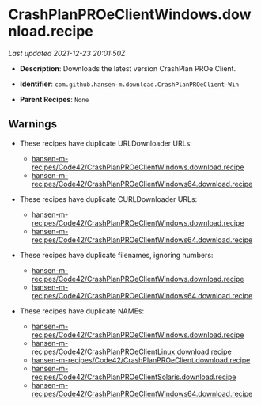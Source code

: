 # CrashPlanPROeClientWindows.download.recipe

_Last updated 2021-12-23 20:01:50Z_

- **Description**: Downloads the latest version CrashPlan PROe Client.

- **Identifier**: `com.github.hansen-m.download.CrashPlanPROeClient-Win`

- **Parent Recipes**: `None`


## Warnings

- These recipes have duplicate URLDownloader URLs:
    - [hansen-m-recipes/Code42/CrashPlanPROeClientWindows.download.recipe](/autopkg-dupe-tracker/hansen-m-recipes/Code42/CrashPlanPROeClientWindows.download.recipe)
    - [hansen-m-recipes/Code42/CrashPlanPROeClientWindows64.download.recipe](/autopkg-dupe-tracker/hansen-m-recipes/Code42/CrashPlanPROeClientWindows64.download.recipe)

- These recipes have duplicate CURLDownloader URLs:
    - [hansen-m-recipes/Code42/CrashPlanPROeClientWindows.download.recipe](/autopkg-dupe-tracker/hansen-m-recipes/Code42/CrashPlanPROeClientWindows.download.recipe)
    - [hansen-m-recipes/Code42/CrashPlanPROeClientWindows64.download.recipe](/autopkg-dupe-tracker/hansen-m-recipes/Code42/CrashPlanPROeClientWindows64.download.recipe)

- These recipes have duplicate filenames, ignoring numbers:
    - [hansen-m-recipes/Code42/CrashPlanPROeClientWindows.download.recipe](/autopkg-dupe-tracker/hansen-m-recipes/Code42/CrashPlanPROeClientWindows.download.recipe)
    - [hansen-m-recipes/Code42/CrashPlanPROeClientWindows64.download.recipe](/autopkg-dupe-tracker/hansen-m-recipes/Code42/CrashPlanPROeClientWindows64.download.recipe)

- These recipes have duplicate NAMEs:
    - [hansen-m-recipes/Code42/CrashPlanPROeClientWindows.download.recipe](/autopkg-dupe-tracker/hansen-m-recipes/Code42/CrashPlanPROeClientWindows.download.recipe)
    - [hansen-m-recipes/Code42/CrashPlanPROeClientLinux.download.recipe](/autopkg-dupe-tracker/hansen-m-recipes/Code42/CrashPlanPROeClientLinux.download.recipe)
    - [hansen-m-recipes/Code42/CrashPlanPROeClient.download.recipe](/autopkg-dupe-tracker/hansen-m-recipes/Code42/CrashPlanPROeClient.download.recipe)
    - [hansen-m-recipes/Code42/CrashPlanPROeClientSolaris.download.recipe](/autopkg-dupe-tracker/hansen-m-recipes/Code42/CrashPlanPROeClientSolaris.download.recipe)
    - [hansen-m-recipes/Code42/CrashPlanPROeClientWindows64.download.recipe](/autopkg-dupe-tracker/hansen-m-recipes/Code42/CrashPlanPROeClientWindows64.download.recipe)